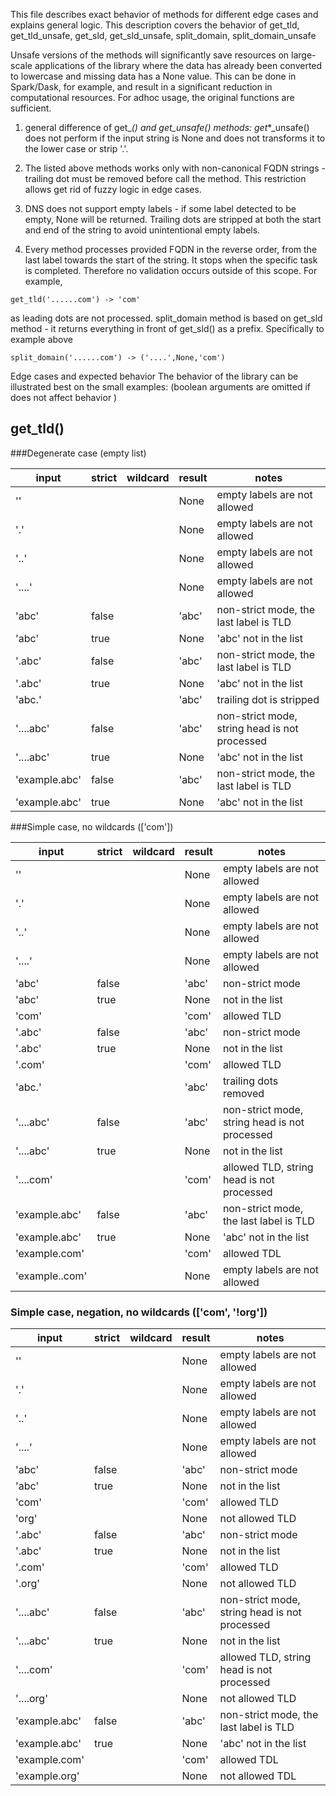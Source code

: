 This file describes exact behavior of methods for different edge cases and 
explains general logic. This description covers the behavior of get_tld, 
get_tld_unsafe, get_sld, get_sld_unsafe, split_domain, split_domain_unsafe

Unsafe versions of the methods will significantly save resources on large-scale 
applications of the library where the data has already been converted to 
lowercase and missing data has a None value. This can be done in Spark/Dask, 
for example, and result in a significant reduction in computational resources. 
For adhoc usage, the original functions are sufficient.

1. general difference of get_*() and get_*_unsafe() methods:
get_*_unsafe() does not perform if the input string is None and does not 
transforms it to the lower case or strip '.'. 

2. The listed above methods works only with non-canonical FQDN strings - 
trailing dot must be removed before call the method. This restriction allows 
get rid of fuzzy logic in edge cases.

3. DNS does not support empty labels - if some label detected to be empty, 
None will be returned. Trailing dots are stripped at both the start and end of
the string to avoid unintentional empty labels.  

4. Every method processes provided FQDN in the reverse order, from the last 
label towards the start of the string. It stops when the specific task is 
completed. Therefore no validation occurs outside of this scope.  For example,
```
get_tld('......com') -> 'com'
``` 
as leading dots are not processed.
split_domain method is based on get_sld method - it returns everything in 
front of get_sld() as a prefix.
Specifically to example above 
```
split_domain('......com') -> ('....',None,'com')
```
Edge cases and expected behavior
The behavior of the library can be illustrated best on the small examples:
(boolean arguments are omitted if does not affect behavior )

## get_tld()
###Degenerate case (empty list)

| input  | strict  | wildcard | result | notes |
|--------|---------|----------|--------|-------|
| ''     |         |          | None   | empty labels are not allowed |
| '.'    |         |          | None   | empty labels are not allowed |
| '..'   |         |          | None   | empty labels are not allowed |
| '....' |         |          | None   | empty labels are not allowed |
| 'abc'  | false   |          | 'abc'  | non-strict mode, the last label is TLD |
| 'abc'  | true    |          | None   | 'abc' not in the list |
| '.abc' | false   |          | 'abc'  | non-strict mode, the last label is TLD |
| '.abc' | true    |          | None   | 'abc' not in the list |
| 'abc.' |         |          | 'abc'   | trailing dot is stripped |
| '....abc' | false |         | 'abc'  | non-strict mode, string head is not processed|
| '....abc' | true  |         | None   | 'abc' not in the list |
| 'example.abc' | false |     | 'abc'  | non-strict mode, the last label is TLD |
| 'example.abc' | true  |     | None   | 'abc' not in the list |

###Simple case, no wildcards (['com'])

| input  | strict  | wildcard | result | notes |
|--------|---------|----------|--------|-------|
| ''     |         |          | None   | empty labels are not allowed |
| '.'    |         |          | None   | empty labels are not allowed |
| '..'   |         |          | None   | empty labels are not allowed |
| '....' |         |          | None   | empty labels are not allowed |
| 'abc'  | false   |          | 'abc'  | non-strict mode |
| 'abc'  | true    |          | None   | not in the list |
| 'com'  |         |          | 'com'  | allowed TLD |
| '.abc' | false   |          | 'abc'  | non-strict mode |
| '.abc' | true    |          | None   | not in the list |
| '.com' |         |          | 'com'  | allowed TLD |
| 'abc.' |         |          | 'abc'   | trailing dots removed |
| '....abc' | false  |        | 'abc'  | non-strict mode, string head is not processed|
| '....abc' | true   |        | None   | not in the list |
| '....com' |   |        | 'com'  | allowed TLD, string head is not processed|
| 'example.abc' | false |     | 'abc'  | non-strict mode, the last label is TLD |
| 'example.abc' | true  |     | None   | 'abc' not in the list |
| 'example.com' |  |     | 'com'  | allowed TDL |
| 'example..com' | |     | None  | empty labels are not allowed |


### Simple case, negation, no wildcards (['com', '!org'])

| input  | strict  | wildcard | result | notes |
|--------|---------|----------|--------|-------|
| ''     |         |          | None   | empty labels are not allowed |
| '.'    |         |          | None   | empty labels are not allowed |
| '..'   |         |          | None   | empty labels are not allowed |
| '....' |         |          | None   | empty labels are not allowed |
| 'abc'  | false   |          | 'abc'  | non-strict mode |
| 'abc'  | true    |          | None   | not in the list |
| 'com'  |         |          | 'com'  | allowed TLD |
| 'org'  |         |          | None   | not allowed TLD |
| '.abc' | false   |          | 'abc'  | non-strict mode |
| '.abc' | true    |          | None   | not in the list |
| '.com' |         |          | 'com'  | allowed TLD |
| '.org' |         |          | None   | not allowed TLD |
| '....abc' | false  |        | 'abc'  | non-strict mode, string head is not processed|
| '....abc' | true   |        | None   | not in the list |
| '....com' |   |        | 'com'  | allowed TLD, string head is not processed|
| '....org' |   |        | None  | not allowed TLD|
| 'example.abc' | false |     | 'abc'  | non-strict mode, the last label is TLD |
| 'example.abc' | true  |     | None   | 'abc' not in the list |
| 'example.com' |  |     | 'com'  | allowed TDL |
| 'example.org' |  |     | None  | not allowed TDL |

